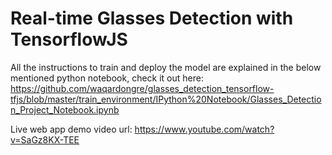 # Real-time Glasses Detection with TensorflowJS

All the instructions to train and deploy the model are explained in the below mentioned python notebook, check it out here: https://github.com/waqardongre/glasses_detection_tensorflow-tfjs/blob/master/train_environment/IPython%20Notebook/Glasses_Detection_Project_Notebook.ipynb

Live web app demo video url: https://www.youtube.com/watch?v=SaGz8KX-TEE
